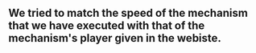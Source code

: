 ## We tried to match the speed of the mechanism that we have executed with that of the mechanism's player given in the webiste. 
